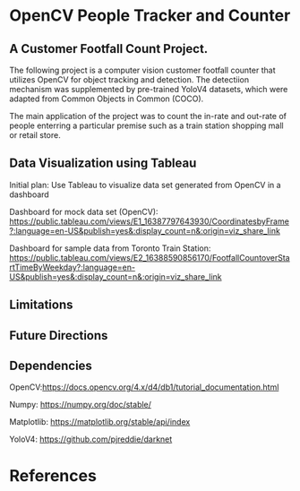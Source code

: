 # OpenCV People Tracker and Counter 
## A Customer Footfall Count Project.
The following project is a computer vision customer footfall counter that utilizes OpenCV for object tracking and detection. 
The detectiion mechanism was supplemented by pre-trained YoloV4 datasets, which were adapted from Common Objects in Common (COCO).

The main application of the project was to count the in-rate and out-rate of people enterring a particular premise such as a train station
shopping mall or retail store.


## Data Visualization using Tableau
Initial plan: Use Tableau to visualize data set generated from OpenCV in a dashboard

Dashboard for mock data set (OpenCV):
https://public.tableau.com/views/E1_16387797643930/CoordinatesbyFrame?:language=en-US&publish=yes&:display_count=n&:origin=viz_share_link

Dashboard for sample data from Toronto Train Station:
https://public.tableau.com/views/E2_16388590856170/FootfallCountoverStartTimeByWeekday?:language=en-US&publish=yes&:display_count=n&:origin=viz_share_link

## Limitations

## Future Directions

## Dependencies

OpenCV:https://docs.opencv.org/4.x/d4/db1/tutorial_documentation.html

Numpy: https://numpy.org/doc/stable/

Matplotlib: https://matplotlib.org/stable/api/index

YoloV4: https://github.com/pjreddie/darknet

# References
